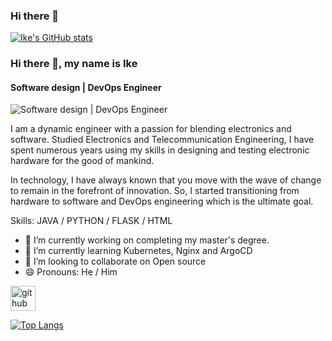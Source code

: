 ### Hi there 👋

[![Ike's GitHub stats](https://github-readme-stats.vercel.app/api?username=ikeedroid)](https://github.com/ikeedroid/github-readme-stats)


### Hi there 👋, my name is Ike
#### Software design | DevOps Engineer
![Software design | DevOps Engineer](https://arturssmirnovs.github.io/github-profile-readme-generator/images/banner.png)

I am a dynamic engineer with a passion for blending electronics and software. Studied Electronics and Telecommunication Engineering, I have spent numerous years using my skills in designing and testing electronic hardware for the good of mankind. 

In technology, I have always known that you move with the wave of change to remain in the forefront of innovation. So, I started transitioning from hardware to software and DevOps engineering which is the ultimate goal. 

Skills: JAVA / PYTHON / FLASK / HTML 

- 🔭 I’m currently working on completing my master's degree. 
- 🌱 I’m currently learning Kubernetes, Nginx and ArgoCD 
- 👯 I’m looking to collaborate on Open source 
- 😄 Pronouns: He / Him 


[<img src='https://cdn.jsdelivr.net/npm/simple-icons@3.0.1/icons/github.svg' alt='github' height='40'>](https://github.com/ikeedroid)  

[![Top Langs](https://github-readme-stats.vercel.app/api/top-langs/?username=ikeedroid)](https://github.com/anuraghazra/github-readme-stats)



